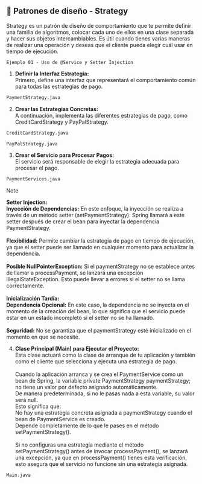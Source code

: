 ## :speech_balloon: Patrones de diseño - Strategy

Strategy es un patrón de diseño de comportamiento que te permite definir una familia de algoritmos, colocar cada uno de ellos en una clase separada y hacer sus objetos intercambiables. Es útil cuando tienes varias maneras de realizar una operación y deseas que el cliente pueda elegir cuál usar en tiempo de ejecución.

`Ejemplo 01 - Uso de @Service y Setter Injection`
1. <b>Definir la Interfaz Estrategia:</b> </br>
Primero, define una interfaz que representará el comportamiento común para todas las estrategias de pago.</br>

```sh
PaymentStrategy.java
```
2. <b>Crear las Estrategias Concretas:</b> </br>
A continuación, implementa las diferentes estrategias de pago, como CreditCardStrategy y PayPalStrategy.</br>

```sh
CreditCardStrategy.java
```
```sh
PayPalStrategy.java
```
3. <b>Crear el Servicio para Procesar Pagos:</b> </br>
El servicio será responsable de elegir la estrategia adecuada para procesar el pago.</br>

```sh
PaymentServices.java
```
> [!NOTE]
> <b>Setter Injection:</b></br>
> <b>Inyección de Dependencias:</b> En este enfoque, la inyección se realiza a través de un método setter (setPaymentStrategy). Spring llamará a este setter después de crear el bean para inyectar la dependencia PaymentStrategy.</br></br>
> <b>Flexibilidad:</b> Permite cambiar la estrategia de pago en tiempo de ejecución, ya que el setter puede ser llamado en cualquier momento para actualizar la dependencia.</br></br>
> <b>Posible NullPointerException:</b> Si el paymentStrategy no se establece antes de llamar a processPayment, se lanzará una excepción IllegalStateException. Esto puede llevar a errores si el setter no se llama correctamente.</br></br>
> <b>Inicialización Tardía:</b></br>
> <b>Dependencia Opcional:</b> En este caso, la dependencia no se inyecta en el momento de la creación del bean, lo que significa que el servicio puede estar en un estado incompleto si el setter no se ha llamado.</br></br>
> <b>Seguridad:</b> No se garantiza que el paymentStrategy esté inicializado en el momento en que se necesite.

4. <b>Clase Principal (Main) para Ejecutar el Proyecto:</b> </br>
Esta clase actuará como la clase de arranque de tu aplicación y también como el cliente que selecciona y ejecuta una estrategia de pago.</br></br>
Cuando la aplicación arranca y se crea el PaymentService como un bean de Spring, la variable private PaymentStrategy paymentStrategy; no tiene un valor por defecto asignado automáticamente. </br> De manera predeterminada, si no le pasas nada a esta variable, su valor será null.</br>
Esto significa que: </br>
No hay una estrategia concreta asignada a paymentStrategy cuando el bean de PaymentService es creado.</br>
Depende completamente de lo que le pases en el método setPaymentStrategy().</br></br>
Si no configuras una estrategia mediante el método setPaymentStrategy() antes de invocar processPayment(), se lanzará una excepción, ya que en processPayment() tienes esta verificación, esto asegura que el servicio no funcione sin una estrategia asignada.

```sh
Main.java
```





